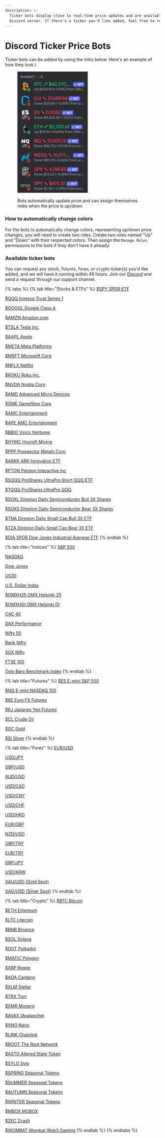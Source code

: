 ```yaml
---
description: >-
  Ticker bots display close to real-time price updates and are available for any
  Discord server. If there's a ticker you'd like added, feel free to reach out.
---
```


# Discord Ticker Price Bots

Ticker bots can be added by using the links below. Here's an example of how they look.\\

<figure><img src="../.gitbook/assets/image (273).png" alt=""><figcaption><p>Bots automatically update price and can assign themselves roles when the price is up/down</p></figcaption></figure>

### How to automatically change colors

For the bots to automatically change colors, representing up/down price changes, you will need to create two roles. Create two roles named "Up" and "Down" with their respected colors. Then assign the `Manage Roles` permissions to the bots if they don't have it already.

### Available ticker bots

You can request any stock, futures, forex, or crypto ticker(s) you'd like added, and we will have it running within 48 hours. Join our [Discord](https://discord.thetradehub.net) and send a request through our support channel.

{% tabs %}
{% tab title="Stocks & ETFs" %}
[$SPY SPDR ETF](https://discord.com/api/oauth2/authorize?client\_id=1057542831994048553\&permissions=335547392\&scope=bot)

[$QQQ Invesco Trust Series 1](https://discord.com/api/oauth2/authorize?client\_id=1197012024643813396\&permissions=335547392\&scope=bot)

[$GOOGL Google Class A](https://discord.com/api/oauth2/authorize?client\_id=1060023476133576794\&permissions=335547392\&scope=bot)

[$AMZN Amazon.com](https://discord.com/api/oauth2/authorize?client\_id=1059985460094582874\&permissions=335547392\&scope=bot)

[$TSLA Tesla Inc.](https://discord.com/api/oauth2/authorize?client\_id=1059927220384174131\&permissions=335547392\&scope=bot)

[$AAPL Apple](https://discord.com/api/oauth2/authorize?client\_id=1059985222667600053\&permissions=335547392\&scope=bot)

[$META Meta Platforms](https://discord.com/api/oauth2/authorize?client\_id=1059985538737787020\&permissions=335547392\&scope=bot)

[$MSFT Microsoft Corp](https://discord.com/oauth2/authorize?client\_id=1223141398178435222)

[$NFLX Netflix](https://discord.com/api/oauth2/authorize?client\_id=1059985303663808513\&permissions=335547392\&scope=bot)

[$ROKU Roku Inc.](https://discord.com/api/oauth2/authorize?client\_id=1064463704780972083\&permissions=335547392\&scope=bot)

[$NVDA Nvidia Corp](https://discord.com/api/oauth2/authorize?client\_id=1064463396025684118\&permissions=335547392\&scope=bot)

[$AMD Advanced Micro Devices](https://discord.com/oauth2/authorize?client\_id=1064464657265475656\&permissions=335547392\&scope=bot)

[$GME GameStop Corp](https://discord.com/api/oauth2/authorize?client\_id=1052550193117134948\&permissions=335547392\&scope=bot)

[$AMC Entertainment](https://discord.com/api/oauth2/authorize?client\_id=1056164678079877121\&permissions=335547392\&scope=bot)

[$APE AMC Entertainment](https://discord.com/api/oauth2/authorize?client\_id=1056164721105047662\&permissions=335547392\&scope=bot)

[$BBIG Vinco Ventures](https://discord.com/api/oauth2/authorize?client\_id=1058096948697116702\&permissions=335547392\&scope=bot)

[$HYMC Hycroft Mining](https://discord.com/api/oauth2/authorize?client\_id=1056164613244325930\&permissions=335547392\&scope=bot)

[$PPP Prospector Metals Corp](https://discord.com/api/oauth2/authorize?client\_id=1059974856583688202\&permissions=335547392\&scope=bot)

[$ARKK ARK Innovation ETF](https://discord.com/api/oauth2/authorize?client\_id=1164309284641853571\&permissions=335547392\&scope=bot)

[$PTON Peloton Interactive Inc](https://discord.com/api/oauth2/authorize?client\_id=1164309334700859422\&permissions=335547392\&scope=bot)

[$SQQQ ProShares UltraPro Short QQQ ETF](https://discord.com/api/oauth2/authorize?client\_id=1206763592209268767\&permissions=335547392\&scope=bot+applications.commands)

[$TQQQ ProShares UltraPro QQQ](https://discord.com/api/oauth2/authorize?client\_id=1206763531060514836\&permissions=335547392\&scope=bot+applications.commands)

[$SOXL Direxion Daily Semiconductor Bull 3X Shares](https://discord.com/api/oauth2/authorize?client\_id=1206763823818608640\&permissions=335547392\&scope=bot+applications.commands)

[$SOXS Direxion Daily Semiconductor Bear 3X Shares](https://discord.com/api/oauth2/authorize?client\_id=1206763940156149840\&permissions=335547392\&scope=bot+applications.commands)

[$TNA Direxion Daily Small Cap Bull 3X ETF](https://discord.com/api/oauth2/authorize?client\_id=1206763697612128348\&permissions=335547392\&scope=bot+applications.commands)

[$TZA Direxion Daily Small Cap Bear 3X ETF](https://discord.com/api/oauth2/authorize?client\_id=1206763735168057344\&permissions=335547392\&scope=bot+applications.commands)

[$DIA SPDR Dow Jones Industrial Average ETF](https://discord.com/oauth2/authorize?client\_id=1223145044412727438)
{% endtab %}

{% tab title="Indices" %}
[S\&P 500](https://discord.com/api/oauth2/authorize?client\_id=1057543400502603796\&permissions=335547392\&scope=bot)

[NASDAQ](https://discord.com/api/oauth2/authorize?client\_id=1057543504127078411\&permissions=335547392\&scope=bot)

[Dow Jones](https://discord.com/api/oauth2/authorize?client\_id=1057542980606636163\&permissions=335547392\&scope=bot)

[US30](https://discord.com/api/oauth2/authorize?client\_id=1163330255180804146\&permissions=335547392\&scope=bot)

[U.S. Dollar Index](https://discord.com/api/oauth2/authorize?client\_id=1163327819628154941\&permissions=335547392\&scope=bot)

[$OMXH25 OMX Helsinki 25](https://discord.com/api/oauth2/authorize?client\_id=1057557438867443823\&permissions=335547392\&scope=bot)

[$OMXHGI OMX Helsinki GI](https://discord.com/api/oauth2/authorize?client\_id=1057557568022646835\&permissions=335547392\&scope=bot)

[CAC 40](https://discord.com/api/oauth2/authorize?client\_id=1116979345433575434\&permissions=335547392\&scope=bot)

[DAX Performance](https://discord.com/api/oauth2/authorize?client\_id=1116979287531200533\&permissions=335547392\&scope=bot)

[Nifty 50](https://discord.com/api/oauth2/authorize?client\_id=1116977217151447101\&permissions=335547392\&scope=bot)

[Bank Nifty](https://discord.com/api/oauth2/authorize?client\_id=1116978570334576700\&permissions=335547392\&scope=bot)

[SGX Nifty](https://discord.com/api/oauth2/authorize?client\_id=1117071374620573756\&permissions=335547392\&scope=bot)

[FTSE 100](https://discord.com/api/oauth2/authorize?client\_id=1116979054298546257\&permissions=335547392\&scope=bot)

[Oslo Børs Benchmark Index](https://discord.com/oauth2/authorize?client\_id=1223629887856971928)
{% endtab %}

{% tab title="Futures" %}
[$ES E-mini S\&P 500](https://discord.com/api/oauth2/authorize?client\_id=1057556901195427940\&permissions=335547392\&scope=bot)

[$NQ E-mini NASDAQ 100](https://discord.com/api/oauth2/authorize?client\_id=1057557295090905098\&permissions=335547392\&scope=bot)

[$6E Euro FX Futures](https://discord.com/api/oauth2/authorize?client\_id=1094486896295551006\&permissions=335547392\&scope=bot)

[$6J Japanes Yen Futures](https://discord.com/api/oauth2/authorize?client\_id=1094488823225925692\&permissions=335547392\&scope=bot)

[$CL Crude Oil](https://discord.com/api/oauth2/authorize?client\_id=1116983986539999293\&permissions=335547392\&scope=20bot)

[$GC Gold](https://discord.com/api/oauth2/authorize?client\_id=1116984113816145930\&permissions=335547392\&scope=bot)

[$SI Silver](https://discord.com/api/oauth2/authorize?client\_id=1116984290673172510\&permissions=335547392\&scope=bot)
{% endtab %}

{% tab title="Forex" %}
[EUR/USD](https://discord.com/api/oauth2/authorize?client\_id=1064341035205001216\&permissions=335547392\&scope=bot)

[USD/JPY](https://discord.com/api/oauth2/authorize?client\_id=1064341101726675005\&permissions=335547392\&scope=bot)

[GBP/USD](https://discord.com/api/oauth2/authorize?client\_id=1064372482259288065\&permissions=335547392\&scope=bot)

[AUD/USD](https://discord.com/api/oauth2/authorize?client\_id=1064341221474041897\&permissions=335547392\&scope=bot)

[USD/CAD](https://discord.com/api/oauth2/authorize?client\_id=1064341682742636774\&permissions=335547392\&scope=bot)

[USD/CNY](https://discord.com/api/oauth2/authorize?client\_id=1064341873877074012\&permissions=335547392\&scope=bot)

[USD/CHF](https://discord.com/api/oauth2/authorize?client\_id=1064342001660731452\&permissions=335547392\&scope=bot)

[USD/HKD](https://discord.com/api/oauth2/authorize?client\_id=1064342130694299758\&permissions=335547392\&scope=bot)

[EUR/GBP](https://discord.com/api/oauth2/authorize?client\_id=1064342251469283328\&permissions=335547392\&scope=bot)

[NZD/USD](https://discord.com/api/oauth2/authorize?client\_id=1064342371917111387\&permissions=335547392\&scope=bot)

[GBP/TRY](https://discord.com/api/oauth2/authorize?client\_id=1139787938960515122\&permissions=335545344\&scope=bot)

[EUR/TRY](https://discord.com/api/oauth2/authorize?client\_id=1139811978211241994\&permissions=335545344\&scope=bot)

[GBP/JPY](https://discord.com/api/oauth2/authorize?client\_id=1162899866012360724\&permissions=335545344\&scope=bot)

[USD/KRW](https://discord.com/api/oauth2/authorize?client\_id=1189156095806148678\&permissions=335547392\&scope=bot)

[XAU/USD (Gold Spot)](https://discord.com/api/oauth2/authorize?client\_id=1163332729937612811\&permissions=335545344\&scope=bot)

[XAG/USD (Silver Spot)](https://discord.com/api/oauth2/authorize?client\_id=1163335145093349396\&permissions=335545344\&scope=bot)
{% endtab %}

{% tab title="Crypto" %}
[$BTC Bitcoin](https://discord.com/api/oauth2/authorize?client\_id=1057542512421646416\&permissions=335547392\&scope=bot)

[$ETH Ethereum](https://discord.com/api/oauth2/authorize?client\_id=1057542664771354674\&permissions=335547392\&scope=bot)

[$LTC Litecoin](https://discord.com/api/oauth2/authorize?client\_id=1064306410898346064\&permissions=335547392\&scope=bot)

[$BNB Binance](https://discord.com/api/oauth2/authorize?client\_id=1064306793309798491\&permissions=335547392\&scope=bot)

[$SOL Solana](https://discord.com/api/oauth2/authorize?client\_id=1064311228123594802\&permissions=402656256\&scope=bot)

[$DOT Polkadot](https://discord.com/api/oauth2/authorize?client\_id=1064322118491308053\&permissions=335547392\&scope=bot)

[$MATIC Polygon](https://discord.com/api/oauth2/authorize?client\_id=1064311429399842857\&permissions=335547392\&scope=bot)

[$XRP Ripple](https://discord.com/api/oauth2/authorize?client\_id=1064308430787072020\&permissions=335547392\&scope=bot)

[$ADA Cardano](https://discord.com/api/oauth2/authorize?client\_id=1064309005327015999\&permissions=402656256\&scope=bot)

[$XLM Stellar](https://discord.com/api/oauth2/authorize?client\_id=1064306980631609414\&permissions=335547392\&scope=bot)

[$TRX Tron](https://discord.com/oauth2/authorize?client\_id=1158950491619852388\&permissions=335547392\&scope=bot)

[$XMR Monero](https://discord.com/oauth2/authorize?client\_id=1158947906104078437\&permissions=335547392\&scope=bot)

[$AVAX (Avalanche)](https://discord.com/api/oauth2/authorize?client\_id=1191499141994528889\&permissions=335547392\&scope=bot)

[$XNO Nano](https://discord.com/oauth2/authorize?client\_id=1158950089709060137\&permissions=335547392\&scope=bot)

[$LINK Chainlink](https://discord.com/oauth2/authorize?client\_id=1158950132826509332\&permissions=335547392\&scope=bot)

[$ROOT The Root Network](https://discord.com/api/oauth2/authorize?client\_id=1179480985847476325\&permissions=335547392\&scope=bot)

[$ASTO Altered State Token](https://discord.com/api/oauth2/authorize?client\_id=1179481420276711516\&permissions=335547392\&scope=bot)

[$SYLO Sylo](https://discord.com/api/oauth2/authorize?client\_id=1179481694831640607\&permissions=335547392\&scope=bot)

[$SPRING Seasonal Tokens](https://discord.com/oauth2/authorize?client\_id=1158950656586027028\&permissions=335547392\&scope=bot)

[$SUMMER Seasonal Tokens](https://discord.com/oauth2/authorize?client\_id=1158950528009650247\&permissions=335547392\&scope=bot)

[$AUTUMN Seasonal Tokens](https://discord.com/oauth2/authorize?client\_id=1158950617113436211\&permissions=335547392\&scope=bot)

[$WINTER Seasonal Tokens](https://discord.com/oauth2/authorize?client\_id=1158950569747161150\&permissions=335547392\&scope=bot)

[$MBOX MOBOX](https://discord.com/api/oauth2/authorize?client\_id=1182105957543723128\&permissions=335547392\&scope=bot)

[$ZEC Zcash](https://discord.com/api/oauth2/authorize?client\_id=1185224352359264322\&permissions=335547392\&scope=bot)

[$WOMBAT Wombat Web3 Gaming](https://discord.com/api/oauth2/authorize?client\_id=1185228057682923581\&permissions=335547392\&scope=bot)
{% endtab %}
{% endtabs %}
